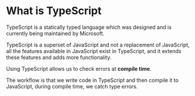 # What is TypeScript

TypeScript is a statically typed language which was designed and is currently being maintained by Microsoft.

TypeScript is a superset of JavaScript and not a replacement of JavaScript, all the features available in
JavaScript exist in TypeScript, and it extends these features and adds more functionality.

Using TypeScript allows us to check errors at **compile time**.

The workflow is that we write code in TypeScript and then compile it to JavaScript, during compile time,
we catch type errors.